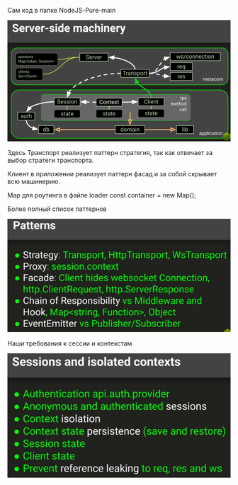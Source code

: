 Сам код в папке NodeJS-Pure-main

![img.png](img.png)

Здесь Транспорт реализует паттерн стратегия, так как отвечает за выбор стратеги транспорта.

Клиент в приложении реализует паттерн фасад и за собой скрывает всю машинерию.

Map для роутинга в файле loader const container = new Map();

Более полный список паттернов

![img_1.png](img_1.png)

Наши требования к сессии и контекстам

![img_2.png](img_2.png)


